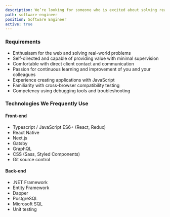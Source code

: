 ```yaml
---
description: We’re looking for someone who is excited about solving real-world problems with web and mobile technologies in a collaborative, client-focused environment.
path: software-engineer
position: Software Engineer
active: true
---
```


### Requirements

- Enthusiasm for the web and solving real-world problems
- Self-directed and capable of providing value with minimal supervision
- Comfortable with direct client contact and communication
- Passion for continuous learning and improvement of you and your colleagues
- Experience creating applications with JavaScript
- Familiarity with cross-browser compatibility testing
- Competency using debugging tools and troubleshooting

### Technologies We Frequently Use

#### Front-end

- Typescript / JavaScript ES6+ (React, Redux)
- React Native
- Next.js
- Gatsby
- GraphQL
- CSS (Sass, Styled Components)
- Git source control

#### Back-end

- .NET Framework
- Entity Framework
- Dapper
- PostgreSQL
- Microsoft SQL
- Unit testing
